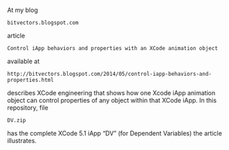 At my blog

	bitvectors.blogspot.com

article

	Control iApp behaviors and properties with an XCode animation object

available at

	http://bitvectors.blogspot.com/2014/05/control-iapp-behaviors-and-properties.html

describes XCode engineering that shows how one Xcode iApp animation object can control properties of any object within that XCode iApp. In this repository, file

	DV.zip

has the complete XCode 5.1 iApp “DV” (for Dependent Variables) the article illustrates.